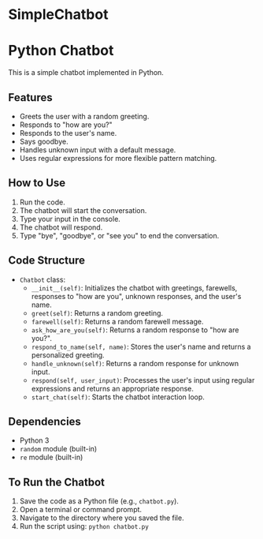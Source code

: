 # SimpleChatbot
# Python Chatbot

This is a simple chatbot implemented in Python.

## Features

* Greets the user with a random greeting.
* Responds to "how are you?"
* Responds to the user's name.
* Says goodbye.
* Handles unknown input with a default message.
* Uses regular expressions for more flexible pattern matching.

## How to Use

1.  Run the code.
2.  The chatbot will start the conversation.
3.  Type your input in the console.
4.  The chatbot will respond.
5.  Type "bye", "goodbye", or "see you" to end the conversation.

## Code Structure

* `Chatbot` class:
    * `__init__(self)`:  Initializes the chatbot with greetings, farewells, responses to "how are you", unknown responses, and the user's name.
    * `greet(self)`: Returns a random greeting.
    * `farewell(self)`: Returns a random farewell message.
    * `ask_how_are_you(self)`: Returns a random response to "how are you?".
    * `respond_to_name(self, name)`: Stores the user's name and returns a personalized greeting.
    * `handle_unknown(self)`: Returns a random response for unknown input.
    * `respond(self, user_input)`:  Processes the user's input using regular expressions and returns an appropriate response.
    * `start_chat(self)`:  Starts the chatbot interaction loop.

## Dependencies

* Python 3
* `random` module (built-in)
* `re` module (built-in)

## To Run the Chatbot

1.  Save the code as a Python file (e.g., `chatbot.py`).
2.  Open a terminal or command prompt.
3.  Navigate to the directory where you saved the file.
4.  Run the script using:  `python chatbot.py`
